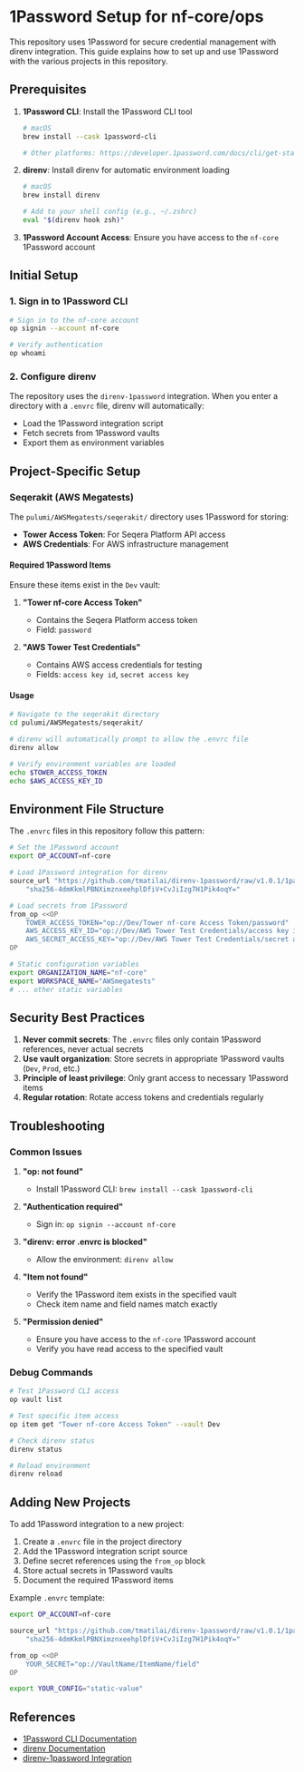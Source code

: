 # 1Password Setup for nf-core/ops

This repository uses 1Password for secure credential management with direnv integration. This guide explains how to set up and use 1Password with the various projects in this repository.

## Prerequisites

1. **1Password CLI**: Install the 1Password CLI tool
   ```bash
   # macOS
   brew install --cask 1password-cli
   
   # Other platforms: https://developer.1password.com/docs/cli/get-started/
   ```

2. **direnv**: Install direnv for automatic environment loading
   ```bash
   # macOS
   brew install direnv
   
   # Add to your shell config (e.g., ~/.zshrc)
   eval "$(direnv hook zsh)"
   ```

3. **1Password Account Access**: Ensure you have access to the `nf-core` 1Password account

## Initial Setup

### 1. Sign in to 1Password CLI

```bash
# Sign in to the nf-core account
op signin --account nf-core

# Verify authentication
op whoami
```

### 2. Configure direnv

The repository uses the `direnv-1password` integration. When you enter a directory with a `.envrc` file, direnv will automatically:
- Load the 1Password integration script
- Fetch secrets from 1Password vaults
- Export them as environment variables

## Project-Specific Setup

### Seqerakit (AWS Megatests)

The `pulumi/AWSMegatests/seqerakit/` directory uses 1Password for storing:

- **Tower Access Token**: For Seqera Platform API access
- **AWS Credentials**: For AWS infrastructure management

#### Required 1Password Items

Ensure these items exist in the `Dev` vault:

1. **"Tower nf-core Access Token"**
   - Contains the Seqera Platform access token
   - Field: `password`

2. **"AWS Tower Test Credentials"** 
   - Contains AWS access credentials for testing
   - Fields: `access key id`, `secret access key`

#### Usage

```bash
# Navigate to the seqerakit directory
cd pulumi/AWSMegatests/seqerakit/

# direnv will automatically prompt to allow the .envrc file
direnv allow

# Verify environment variables are loaded
echo $TOWER_ACCESS_TOKEN
echo $AWS_ACCESS_KEY_ID
```

## Environment File Structure

The `.envrc` files in this repository follow this pattern:

```bash
# Set the 1Password account
export OP_ACCOUNT=nf-core

# Load 1Password integration for direnv
source_url "https://github.com/tmatilai/direnv-1password/raw/v1.0.1/1password.sh" \
    "sha256-4dmKkmlPBNXimznxeehplDfiV+CvJiIzg7H1Pik4oqY="

# Load secrets from 1Password
from_op <<OP
    TOWER_ACCESS_TOKEN="op://Dev/Tower nf-core Access Token/password"
    AWS_ACCESS_KEY_ID="op://Dev/AWS Tower Test Credentials/access key id"
    AWS_SECRET_ACCESS_KEY="op://Dev/AWS Tower Test Credentials/secret access key"
OP

# Static configuration variables
export ORGANIZATION_NAME="nf-core"
export WORKSPACE_NAME="AWSmegatests"
# ... other static variables
```

## Security Best Practices

1. **Never commit secrets**: The `.envrc` files only contain 1Password references, never actual secrets
2. **Use vault organization**: Store secrets in appropriate 1Password vaults (`Dev`, `Prod`, etc.)
3. **Principle of least privilege**: Only grant access to necessary 1Password items
4. **Regular rotation**: Rotate access tokens and credentials regularly

## Troubleshooting

### Common Issues

1. **"op: not found"**
   - Install 1Password CLI: `brew install --cask 1password-cli`

2. **"Authentication required"**
   - Sign in: `op signin --account nf-core`

3. **"direnv: error .envrc is blocked"**
   - Allow the environment: `direnv allow`

4. **"Item not found"**
   - Verify the 1Password item exists in the specified vault
   - Check item name and field names match exactly

5. **"Permission denied"**
   - Ensure you have access to the `nf-core` 1Password account
   - Verify you have read access to the specified vault

### Debug Commands

```bash
# Test 1Password CLI access
op vault list

# Test specific item access
op item get "Tower nf-core Access Token" --vault Dev

# Check direnv status
direnv status

# Reload environment
direnv reload
```

## Adding New Projects

To add 1Password integration to a new project:

1. Create a `.envrc` file in the project directory
2. Add the 1Password integration script source
3. Define secret references using the `from_op` block
4. Store actual secrets in 1Password vaults
5. Document the required 1Password items

Example `.envrc` template:

```bash
export OP_ACCOUNT=nf-core

source_url "https://github.com/tmatilai/direnv-1password/raw/v1.0.1/1password.sh" \
    "sha256-4dmKkmlPBNXimznxeehplDfiV+CvJiIzg7H1Pik4oqY="

from_op <<OP
    YOUR_SECRET="op://VaultName/ItemName/field"
OP

export YOUR_CONFIG="static-value"
```

## References

- [1Password CLI Documentation](https://developer.1password.com/docs/cli/)
- [direnv Documentation](https://direnv.net/)
- [direnv-1password Integration](https://github.com/tmatilai/direnv-1password)